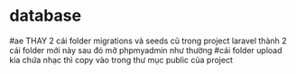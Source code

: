 # database
#ae THAY 2 cái folder migrations và seeds cũ trong project laravel thành 2 cái folder mới này sau đó mở phpmyadmin như thường
#cái folder upload kia chứa nhạc thì copy vào trong thư mục public của project 

